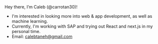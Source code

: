 Hey there, I’m Caleb (@carrotan30)! 
- I'm interested in looking more into web & app development, as well as machine learning.
- Currently, I'm working with SAP and trying out React and next.js in my personal time. 
- Email: calebtaneh@gmail.com

<!---
carrotan30/carrotan30 is a ✨ special ✨ repository because its `README.md` (this file) appears on your GitHub profile.
You can click the Preview link to take a look at your changes.
--->
